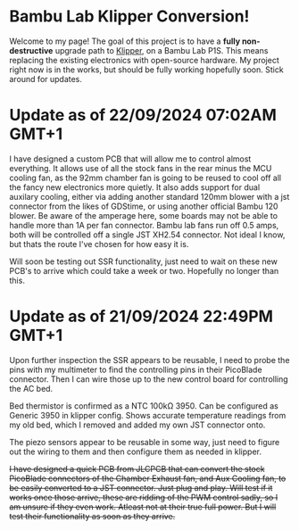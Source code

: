 # Bambu Lab Klipper Conversion!

Welcome to my page! The goal of this project is to have a **fully non-destructive** upgrade path to [Klipper](https://www.klipper3d.org/), on a Bambu Lab P1S. This means replacing the existing electronics with open-source hardware. My project right now is in the works, but should be fully working hopefully soon. Stick around for updates.

# Update as of 22/09/2024 07:02AM GMT+1

I have designed a custom PCB that will allow me to control almost everything. It allows use of all the stock fans in the rear minus the MCU cooling fan, as the 92mm chamber fan is going to be reused to cool off all the fancy new electronics more quietly.
It also adds support for dual auxilary cooling, either via adding another standard 120mm blower with a jst connector from the likes of GDStime, or using another official Bambu 120 blower. Be aware of the amperage here, some boards may not be able to handle more than 1A per fan connector. Bambu lab fans run off 0.5 amps, both will be controlled off a single JST XH2.54 connector. Not ideal I know, but thats the route I've chosen for how easy it is.

Will soon be testing out SSR functionality, just need to wait on these new PCB's to arrive which could take a week or two. Hopefully no longer than this.

# Update as of 21/09/2024 22:49PM GMT+1

Upon further inspection the SSR appears to be reusable, I need to probe the pins with my multimeter to find the controlling pins in their PicoBlade connector. Then I can wire those up to the new control board for controlling the AC bed.

Bed thermistor is confirmed as a NTC 100kΩ 3950. Can be configured as Generic 3950 in klipper config. Shows accurate temperature readings from my old bed, which I removed and added my own JST connector onto.

The piezo sensors appear to be reusable in some way, just need to figure out the wiring to them and then configure them as needed in klipper.

~~I have designed a quick PCB from JLCPCB that can convert the stock PicoBlade connectors of the Chamber Exhaust fan, and Aux Cooling fan, to be easily converted to a JST connector. Just plug and play. Will test if it works once those arrive, these are ridding of the PWM control sadly, so I am unsure if they even work. Atleast not at their true full power. But I will test their functionality as soon as they arrive.~~
